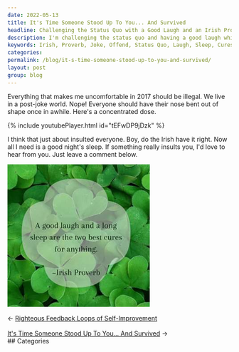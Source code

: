 ```yaml
---
date: 2022-05-13
title: It's Time Someone Stood Up To You... And Survived
headline: Challenging the Status Quo with a Good Laugh and an Irish Proverb!
description: I'm challenging the status quo and having a good laugh while doing it! Taking inspiration from an Irish proverb, I'm making a joke that offends everyone. If you were offended by my joke, let me know in the comments below. Join me in my journey of standing up to the status quo and having a good laugh while doing it!
keywords: Irish, Proverb, Joke, Offend, Status Quo, Laugh, Sleep, Cures, Challenge, Comments
categories: 
permalink: /blog/it-s-time-someone-stood-up-to-you-and-survived/
layout: post
group: blog
---
```



Everything that makes me uncomfortable in 2017 should be illegal. We live in a
post-joke world. Nope! Everyone should have their nose bent out of shape once
in awhile. Here's a concentrated dose.

{% include youtubePlayer.html id="tEFwDP9jDzk" %}

I think that just about insulted everyone. Boy, do the Irish have it right. Now
all I need is a good night's sleep. If something really insults you, I'd love
to hear from you. Just leave a comment below.

![A Good Laugh and a Long Sleep are the Two Best Cures for Anything](/assets/images/good-joke-and-long-sleep-cure-for-anything-irish-proverb.jpg)

<div class="arrow-links"><div class="post-nav-prev"><span class="arrow">&larr;&nbsp;</span><a href="/blog/righteous-feedback-loops-of-self-improvement/">Righteous Feedback Loops of Self-Improvement</a></div> &nbsp; <div class="post-nav-next"><a href="/blog/it-s-time-someone-stood-up-to-you-and-survived/">It's Time Someone Stood Up To You... And Survived</a><span class="arrow">&nbsp;&rarr;</span></div></div>
## Categories

<ul></ul>